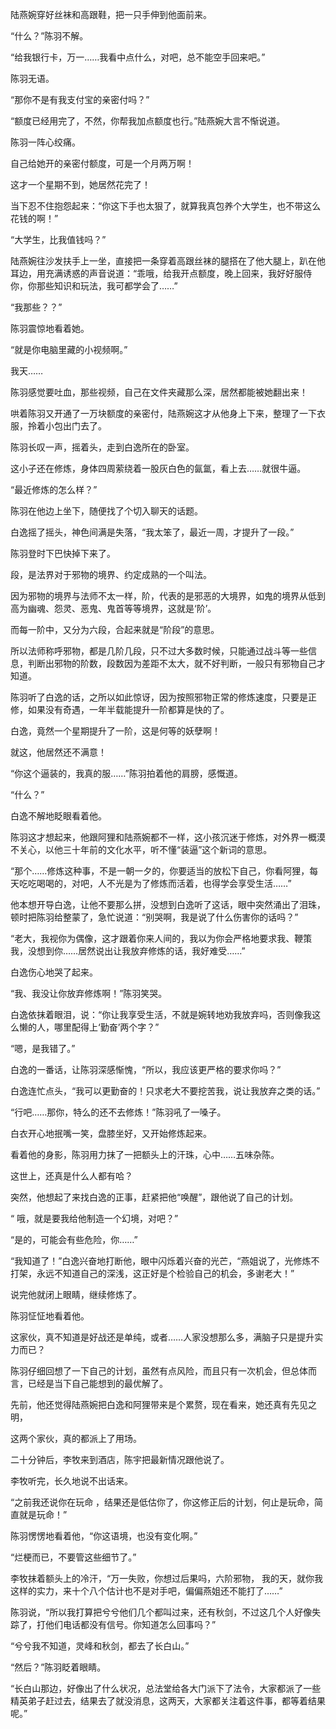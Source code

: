 陆燕婉穿好丝袜和高跟鞋，把一只手伸到他面前来。

“什么？”陈羽不解。

“给我银行卡，万一……我看中点什么，对吧，总不能空手回来吧。”

陈羽无语。

“那你不是有我支付宝的亲密付吗？”

“额度已经用完了，不然，你帮我加点额度也行。”陆燕婉大言不惭说道。

陈羽一阵心绞痛。

自己给她开的亲密付额度，可是一个月两万啊！

这才一个星期不到，她居然花完了！

当下忍不住抱怨起来：“你这下手也太狠了，就算我真包养个大学生，也不带这么花钱的啊！”

“大学生，比我值钱吗？”

陆燕婉往沙发扶手上一坐，直接把一条穿着高跟丝袜的腿搭在了他大腿上，趴在他耳边，用充满诱惑的声音说道：“乖哦，给我开点额度，晚上回来，我好好服侍你，你那些知识和玩法，我可都学会了……”

“我那些？？”

陈羽震惊地看着她。

“就是你电脑里藏的小视频啊。”

我天……

陈羽感觉要吐血，那些视频，自己在文件夹藏那么深，居然都能被她翻出来！

哄着陈羽又开通了一万块额度的亲密付，陆燕婉这才从他身上下来，整理了一下衣服，拎着小包出门去了。

陈羽长叹一声，摇着头，走到白逸所在的卧室。

这小子还在修炼，身体四周萦绕着一股灰白色的氤氲，看上去……就很牛逼。

“最近修炼的怎么样？”

陈羽在他边上坐下，随便找了个切入聊天的话题。

白逸摇了摇头，神色间满是失落，“我太笨了，最近一周，才提升了一段。”

陈羽登时下巴快掉下来了。

段，是法界对于邪物的境界、约定成熟的一个叫法。

因为邪物的境界与法师不太一样，阶，代表的是邪恶的大境界，如鬼的境界从低到高为幽魂、怨灵、恶鬼、鬼首等等境界，这就是‘阶’。

而每一阶中，又分为六段，合起来就是“阶段”的意思。

所以法师称呼邪物，都是几阶几段，只不过大多数时候，只能通过战斗等一些信息，判断出邪物的阶数，段数因为差距不太大，就不好判断，一般只有邪物自己才知道。

陈羽听了白逸的话，之所以如此惊讶，因为按照邪物正常的修炼速度，只要是正修，如果没有奇遇，一年半载能提升一阶都算是快的了。

白逸，竟然一个星期提升了一阶，这是何等的妖孽啊！

就这，他居然还不满意！

“你这个逼装的，我真的服……”陈羽拍着他的肩膀，感慨道。

“什么？”

白逸不解地眨眼看着他。

陈羽这才想起来，他跟阿狸和陆燕婉都不一样，这小孩沉迷于修炼，对外界一概漠不关心，以他三十年前的文化水平，听不懂“装逼”这个新词的意思。

“那个……修炼这种事，不是一朝一夕的，你要适当的放松下自己，你看阿狸，每天吃吃喝喝的，对吧，人不光是为了修炼而活着，也得学会享受生活……”

他本想开导白逸，让他不要那么拼，没想到白逸听了这话，眼中突然涌出了泪珠，顿时把陈羽给整蒙了，急忙说道：“别哭啊，我是说了什么伤害你的话吗？”

“老大，我视你为偶像，这才跟着你来人间的，我以为你会严格地要求我、鞭策我，没想到你……居然说出让我放弃修炼的话，我好难受……”

白逸伤心地哭了起来。

“我、我没让你放弃修炼啊！”陈羽笑哭。

白逸依抹着眼泪，说：“你让我享受生活，不就是婉转地劝我放弃吗，否则像我这么懒的人，哪里配得上‘勤奋’两个字？”

“嗯，是我错了。”

白逸的一番话，让陈羽深感惭愧，“所以，我应该更严格的要求你吗？”

白逸连忙点头，“我可以更勤奋的！只求老大不要挖苦我，说让我放弃之类的话。”

“行吧……那你，特么的还不去修炼！”陈羽吼了一嗓子。

白衣开心地抿嘴一笑，盘膝坐好，又开始修炼起来。

看着他的身影，陈羽用力抹了一把额头上的汗珠，心中……五味杂陈。

这世上，还真是什么人都有哈？

突然，他想起了来找白逸的正事，赶紧把他“唤醒”，跟他说了自己的计划。

“ 哦，就是要我给他制造一个幻境，对吧？”

“是的，可能会有些危险，你……”

“我知道了！”白逸兴奋地打断他，眼中闪烁着兴奋的光芒，“燕姐说了，光修炼不打架，永远不知道自己的深浅，这正好是个检验自己的机会，多谢老大！”

说完他就闭上眼睛，继续修炼了。

陈羽怔怔地看着他。

这家伙，真不知道是好战还是单纯，或者……人家没想那么多，满脑子只是提升实力而已？

陈羽仔细回想了一下自己的计划，虽然有点风险，而且只有一次机会，但总体而言，已经是当下自己能想到的最优解了。

先前，他还觉得陆燕婉把白逸和阿狸带来是个累赘，现在看来，她还真有先见之明，

这两个家伙，真的都派上了用场。

二十分钟后，李牧来到酒店，陈宇把最新情况跟他说了。

李牧听完，长久地说不出话来。

“之前我还说你在玩命 ，结果还是低估你了，你这修正后的计划，何止是玩命，简直就是玩命！”

陈羽愣愣地看着他，“你这语境，也没有变化啊。”

“烂梗而已，不要管这些细节了。”

李牧抹着额头上的冷汗，“万一失败，你想过后果吗，六阶邪物， 我的天，就你我这样的实力，来十个八个估计也不是对手吧，偏偏燕姐还不能打了……”

陈羽说，“所以我打算把兮兮他们几个都叫过来，还有秋剑，不过这几个人好像失踪了，打他们电话都没有信号。你知道怎么回事吗？”

“兮兮我不知道，灵峰和秋剑，都去了长白山。”

“然后？”陈羽眨着眼睛。

“长白山那边，好像出了什么状况，总法堂给各大门派下了法令，大家都派了一些精英弟子赶过去，结果去了就没消息，这两天，大家都关注着这件事，都等着结果呢。”
